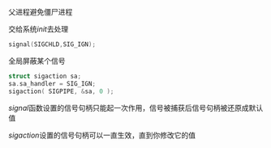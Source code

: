 父进程避免僵尸进程

交给系统*init*去处理
```c
signal(SIGCHLD,SIG_IGN);
```

全局屏蔽某个信号
```c
struct sigaction sa;
sa.sa_handler = SIG_IGN;
sigaction( SIGPIPE, &sa, 0 );
```

*signal*函数设置的信号句柄只能起一次作用，信号被捕获后信号句柄被还原成默认值

*sigaction*设置的信号句柄可以一直生效，直到你修改它的值
